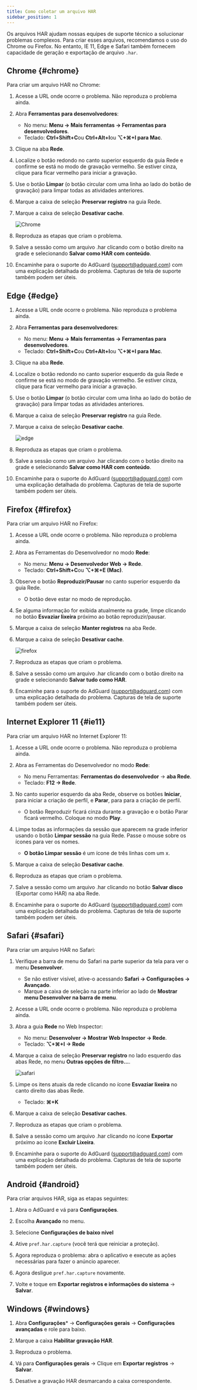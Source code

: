 ```yaml
---
title: Como coletar um arquivo HAR
sidebar_position: 1
---
```


Os arquivos HAR ajudam nossas equipes de suporte técnico a solucionar problemas complexos. Para criar esses arquivos, recomendamos o uso do Chrome ou Firefox. No entanto, IE 11, Edge e Safari também fornecem capacidade de geração e exportação de arquivo `.har`.

## Chrome {#chrome}

Para criar um arquivo HAR no Chrome:

1. Acesse a URL onde ocorre o problema. Não reproduza o problema ainda.

1. Abra **Ferramentas para desenvolvedores**:

    - No menu: **Menu → Mais ferramentas → Ferramentas para desenvolvedores**.
    - Teclado: **Ctrl+Shift+C**ou **Ctrl+Alt+I**ou **⌥+⌘+I para Mac**.

1. Clique na aba **Rede**.

1. Localize o botão redondo no canto superior esquerdo da guia Rede e confirme se está no modo de gravação vermelho. Se estiver cinza, clique para ficar vermelho para iniciar a gravação.

1. Use o botão **Limpar** (o botão circular com uma linha ao lado do botão de gravação) para limpar todas as atividades anteriores.

1. Marque a caixa de seleção **Preservar registro** na guia Rede.

1. Marque a caixa de seleção **Desativar cache**.

    ![Chrome](https://cdn.adtidy.org/content/Kb/ad_blocker/guides/chrome.png)

1. Reproduza as etapas que criam o problema.

1. Salve a sessão como um arquivo .har clicando com o botão direito na grade e selecionando **Salvar como HAR com conteúdo**.

1. Encaminhe para o suporte do AdGuard (support@adguard.com) com uma explicação detalhada do problema. Capturas de tela de suporte também podem ser úteis.

## Edge {#edge}

1. Acesse a URL onde ocorre o problema. Não reproduza o problema ainda.

1. Abra **Ferramentas para desenvolvedores**:

    - No menu: **Menu → Mais ferramentas → Ferramentas para desenvolvedores**.
    - Teclado: **Ctrl+Shift+C**ou **Ctrl+Alt+I**ou **⌥+⌘+I para Mac**.

1. Clique na aba **Rede**.

1. Localize o botão redondo no canto superior esquerdo da guia Rede e confirme se está no modo de gravação vermelho. Se estiver cinza, clique para ficar vermelho para iniciar a gravação.

1. Use o botão **Limpar** (o botão circular com uma linha ao lado do botão de gravação) para limpar todas as atividades anteriores.

1. Marque a caixa de seleção **Preservar registro** na guia Rede.

1. Marque a caixa de seleção **Desativar cache**.

    ![edge](https://cdn.adtidy.org/content/Kb/ad_blocker/guides/edge.png)

1. Reproduza as etapas que criam o problema.

1. Salve a sessão como um arquivo .har clicando com o botão direito na grade e selecionando **Salvar como HAR com conteúdo**.

1. Encaminhe para o suporte do AdGuard (support@adguard.com) com uma explicação detalhada do problema. Capturas de tela de suporte também podem ser úteis.

## Firefox {#firefox}

Para criar um arquivo HAR no Firefox:

1. Acesse a URL onde ocorre o problema. Não reproduza o problema ainda.

1. Abra as Ferramentas do Desenvolvedor no modo **Rede**:

    - No menu: **Menu → Desenvolvedor Web → Rede**.
    - Teclado: **Ctrl+Shift+C**ou **⌥+⌘+E (Mac)**.

1. Observe o botão **Reproduzir/Pausar** no canto superior esquerdo da guia Rede.

    - O botão deve estar no modo de reprodução.

1. Se alguma informação for exibida atualmente na grade, limpe clicando no botão **Esvaziar lixeira** próximo ao botão reproduzir/pausar.

1. Marque a caixa de seleção **Manter registros** na aba Rede.

1. Marque a caixa de seleção **Desativar cache**.

    ![firefox](https://cdn.adtidy.org/content/Kb/ad_blocker/guides/firefox.png)

1. Reproduza as etapas que criam o problema.

1. Salve a sessão como um arquivo .har clicando com o botão direito na grade e selecionando **Salvar tudo como HAR**.

1. Encaminhe para o suporte do AdGuard (support@adguard.com) com uma explicação detalhada do problema. Capturas de tela de suporte também podem ser úteis.

## Internet Explorer 11 {#ie11}

Para criar um arquivo HAR no Internet Explorer 11:

1. Acesse a URL onde ocorre o problema. Não reproduza o problema ainda.

1. Abra as Ferramentas do Desenvolvedor no modo **Rede**:

    - No menu Ferramentas: **Ferramentas do desenvolvedor** → **aba Rede**.
    - Teclado: **F12 → Rede**.

1. No canto superior esquerdo da aba Rede, observe os botões **Iniciar**, para iniciar a criação de perfil, e **Parar**, para para a criação de perfil.

    - O botão Reproduzir ficará cinza durante a gravação e o botão Parar ficará vermelho. Coloque no modo **Play**.

1. Limpe todas as informações da sessão que aparecem na grade inferior usando o botão **Limpar sessão** na guia Rede. Passe o mouse sobre os ícones para ver os nomes.

    - **O botão Limpar sessão** é um ícone de três linhas com um x.

1. Marque a caixa de seleção **Desativar cache**.

1. Reproduza as etapas que criam o problema.

1. Salve a sessão como um arquivo .har clicando no botão **Salvar disco** (Exportar como HAR) na aba Rede.

1. Encaminhe para o suporte do AdGuard (support@adguard.com) com uma explicação detalhada do problema. Capturas de tela de suporte também podem ser úteis.

## Safari {#safari}

Para criar um arquivo HAR no Safari:

1. Verifique a barra de menu do Safari na parte superior da tela para ver o menu **Desenvolver**.

    - Se não estiver visível, ative-o acessando **Safari → Configurações → Avançado**.
    - Marque a caixa de seleção na parte inferior ao lado de **Mostrar menu Desenvolver na barra de menu**.

1. Acesse a URL onde ocorre o problema. Não reproduza o problema ainda.

1. Abra a guia **Rede** no Web Inspector:

    - No menu: **Desenvolver → Mostrar Web Inspector → Rede**.
    - Teclado: **⌥+⌘+I → Rede**

1. Marque a caixa de seleção **Preservar registro** no lado esquerdo das abas Rede, no menu **Outras opções de filtro...**.

    ![safari](https://cdn.adtidy.org/content/kb/ad_blocker/safari/preserve-log.png)

1. Limpe os itens atuais da rede clicando no ícone **Esvaziar lixeira** no canto direito das abas Rede.

    - Teclado: **⌘+K**

1. Marque a caixa de seleção **Desativar caches**.

1. Reproduza as etapas que criam o problema.

1. Salve a sessão como um arquivo .har clicando no ícone **Exportar** próximo ao ícone **Excluir Lixeira**.

1. Encaminhe para o suporte do AdGuard (support@adguard.com) com uma explicação detalhada do problema. Capturas de tela de suporte também podem ser úteis.

## Android {#android}

Para criar arquivos HAR, siga as etapas seguintes:

1. Abra o AdGuard e vá para **Configurações**.

1. Escolha **Avançado** no menu.

1. Selecione **Configurações de baixo nível**

1. Ative `pref.har.capture` (você terá que reiniciar a proteção).

1. Agora reproduza o problema: abra o aplicativo e execute as ações necessárias para fazer o anúncio aparecer.

1. Agora desligue `pref.har.capture` novamente.

1. Volte e toque em **Exportar registros e informações do sistema** → **Salvar**.

## Windows {#windows}

1. Abra **Configurações*** → **Configurações gerais** → **Configurações avançadas** e role para baixo.

1. Marque a caixa **Habilitar gravação HAR**.

1. Reproduza o problema.

1. Vá para **Configurações gerais** → Clique em **Exportar registros** → **Salvar**.

1. Desative a gravação HAR desmarcando a caixa correspondente.
